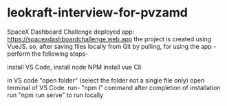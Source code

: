 # leokraft-interview-for-pvzamd
SpaceX Dashboard Challenge
deployed app: https://spacexdashboardchallenge.web.app
the project is created using VueJS. so, after saving files locally from Git by pulling, for using the app
-perform the following steps-

install VS Code,
install node NPM
install vue Cli

in VS code "open folder" (select the folder not a single file only)
open terminal of VS Code.
run- "npm i" command
after completion of installation
run "npm run serve" to run locally
